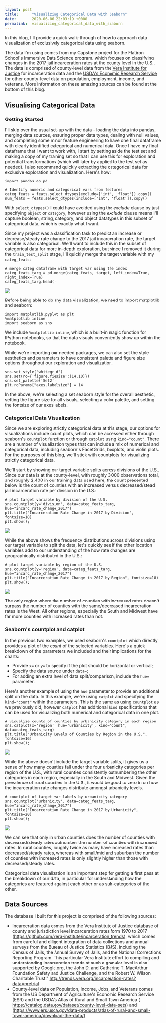```yaml
---
layout: post
title:      "Visualizing Categorical Data with Seaborn"
date:       2020-06-06 22:03:19 +0000
permalink:  visualizing_categorical_data_with_seaborn
---
```



In this blog, I'll provide a quick walk-through of how to approach data visualization of exclusively categorical data using seaborn.  

The data I'm using comes from my Capstone project for the Flatiron School's Immersive Data Science program, which focuses on classifying changes in the 2017 jail incarceration rates at the county level in the U.S..  The data is comprised of county-level data from the [Vera Institute for Justice](https://github.com/vera-institute/incarceration_trends) for incarceration data and the [USDA's Economic Research Service](http://trends.vera.org/incarceration-rates?data=pretrial) for other county-level data on population, employment, income, and veterans.  More information on these amazing sources can be found at the bottom of this blog. 

## Visualising Categorical Data
### Getting Started
I'll skip over the usual set-up with the data - loading the data into pandas, merging data sources, ensuring proper data types, dealing with null values, and completing some minor feature engineering to have one final dataframe with clearly identified categorical and numerical data.  Once I have my final dataframe that I want to work with, I start by setting aside the test set and making a copy of my training set so that I can use this for exploration and potential transformations (which will later by applied to the test set as needed).  I also recommend quickly extracting the categorical data for exclusive exploration and visualization.  Here's how:

```
import pandas as pd

# Identify numeric and categorical vars from features
categ_feats = feats.select_dtypes(exclude=['int', 'float']).copy()
num_feats = feats.select_dtypes(include=['int', 'float']).copy()
```

With `select_dtypes()` I could have avoided using the *exclude* clause by just specifying `object` or `category`, however using the *exclude* clause means I'll capture boolean, string, category, and object datatypes in this subset of categorical data, which is exactly what I want.

Since my project was a classification task to predict an increase or decrease/steady rate change to the 2017 jail incarceration rate, the target variable is also categorical.  We'll want to include this in the subset of categorical data for more in-depth exploration, but since I removed it during the `train_test_split` stage, I'll quickly merge the target variable with my `categ_feats`:

```
# merge categ dataframe with target var using the index
categ_feats_targ = pd.merge(categ_feats, target, left_index=True, right_index=True)
categ_feats_targ.head()
```
![](https://imgur.com/wIyUFwF.png)

Before being able to do any data visualization, we need to import matplotlib and seaborn:

```
import matplotlib.pyplot as plt
%matplotlib inline
import seaborn as sns
```

We include `%matplotlib inline`, which is a built-in magic function for IPython notebooks, so that the data visuals conveniently show up within the notebook.

While we're importing our needed packages, we can also set the style aesthetics and parameters to have consistent palette and figure size options throughout our exploration and visualization.  

```
sns.set_style("whitegrid") 
sns.set(rc={'figure.figsize':(14,10)})
sns.set_palette('Set2')
plt.rcParams["axes.labelsize"] = 14
```

In the above, we're selecting a set seaborn style for the overall aesthetic, setting the figure size for all visuals, selecting a color palette, and setting the fontsize of our axes labels. 

### Categorical Data Visualization
Since we are exploring strictly categorical data at this stage, our options for visualizations include count plots, which can be accessed either through seaborn's `countplot` function or through `catplot` using `kind="count"`.  There are a number of visualization types that can include a mix of numerical and categorical data, including seaborn's FacetGrids, boxplots, and violin plots.  For the purposes of this blog, we'll stick with countplots for visualizing strictly categorical data. 

We'll start by showing our target variable splits across divisions of the U.S..  Since our data is at the county-level, with roughly 3,000 observations total, and roughly 2,400 in our training data used here, the count presented below is the count of counties with an increased versus decreased/stead jail incarceration rate per division in the U.S.:

```
# plot target variable by division of the U.S.
sns.countplot(y='division', data=categ_feats_targ, hue="incarc_rate_change_2017")
plt.title("Incarceration Rate Change in 2017 by Division", fontsize=18)
plt.show();
```
![](https://imgur.com/uRF3b1i.png)

While the above shows the frequency distributions across divisions using our target variable to split the data, let's quickly see if the other location variables add to our understanding of the how rate changes are geographically distributed in the U.S.:

```
# plot target variable by region of the U.S.
sns.countplot(y='region', data=categ_feats_targ, hue="incarc_rate_change_2017")
plt.title("Incarceration Rate Change in 2017 by Region", fontsize=18)
plt.show();
```
![](https://i.imgur.com/UtmOM3L.png)

The only region where the number of counties with increased rates doesn't surpass the number of counties with the same/decreased incarceration rates is the West. All other regions, especially the South and Midwest have far more counties with increased rates than not.

### Seaborn's countplot and catplot
In the previous two examples, we used seaborn's `countplot` which directly provides a plot of the *count* of the selected variables. Here's a quick breakdown of the parameters we included and their implications for the charts:  
* Provide `x=` or `y=` to specify if the plot should be horizontal or vertical;
* Specify the data source under `data=`;
* For adding an extra level of data split/comparison, include the `hue=` parameter.

Here's another example of using the `hue` parameter to provide an additional split on the data.  In this example, we're using `catplot` and specifying the `kind="count"` within the parameters.  This is the same as using `countplot` as we previously did, however `catplot` has additional `kind` specifications that can be used for visualizing both numerical and categorical data in one plot.

```
# visualize counts of counties by urbanicity category in each region
sns.catplot(x='region', hue='urbanicity', kind="count", data=categ_feats_targ)
plt.title("Urbanicity Levels of Counties by Region in the U.S.", fontsize=16)
plt.show();
```
![](https://i.imgur.com/zmyI8xU.png)

While the above doesn't include the target variable splits, it gives us a sense of how many counties fall under the four urbanicity categories per region of the U.S., with rural counties consistently outnumbering the other categories in each region, especially in the South and Midwest. Given the prevalence of rural counties in the U.S., it would be good to zero in on how the incarceration rate changes distribute amongst urbanicity levels.

```
# countplot of target var labels by urbanicity category
sns.countplot('urbanicity', data=categ_feats_targ, hue="incarc_rate_change_2017")
plt.title("Incarceration Rate Change in 2017 by Urbanicity", fontsize=20)
plt.show();
```
![](https://i.imgur.com/Vhl4Afc.png)

We can see that only in urban counties does the number of counties with decreased/steady rates outnumber the number of counties with increased rates.  In rural counties, roughly twice as many have increased rates than decreased/steady rates, whereas with small/mid and suburban the number of counties with increased rates is only slightly higher than those with decreased/steady rates.

Categorical data visualization is an important step for getting a first pass at the breakdown of our data, in particular for understanding how the categories are featured against each other or as sub-categories of the other.  

## Data Sources
The database I built for this project is comprised of the following sources:
* Incarceration data comes from the Vera Institute of Justice database of county and jurisdiction level incarceration rates form 1970 to 2017 (https://github.com/vera-institute/incarceration_trends), which comes from careful and diligent integration of data collections and annual surveys from the Bureau of Justice Statistics (BJS), including the Census of Jails, the Annual Survey of Jails, and the National Corrections Reporting Program. This particular Vera Institute effort to compiling and understanding incarceration trends at such a granular level is also supported by Google.org, the John D. and Catherine T. MacArthur Foundation Safety and Justice Challenge, and the Robert W. Wilson Charitable Trust." http://trends.vera.org/incarceration-rates?data=pretrial
* County-level data on Population, Income, Jobs, and Veterans comes from the US Department of Agriculture's Economic Research Service (ESR) and the USDA's Atlas of Rural and Small Town America ( https://catalog.data.gov/dataset/county-level-data-sets) and (https://www.ers.usda.gov/data-products/atlas-of-rural-and-small-town-america/download-the-data/) 

